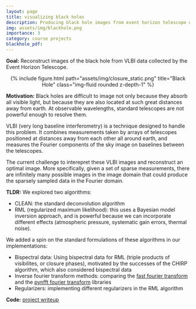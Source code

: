 ```yaml
---
layout: page
title: visualizing black holes
description: Producing black hole images from event horizon telescope data (APMTH216 final project)
img: assets/img/blackhole.png
importance: 3
category: course projects
blackhole_pdf: 
---
```


**Goal:** Reconstruct images of the black hole from VLBI data collected by the Event Horizon Telescope.

<div class="row">
    <div class="col-sm mt-3 mt-md-0">
    <center>
        {% include figure.html path="assets/img/closure_static.png" title="Black Hole" class="img-fluid rounded z-depth-1" %}
    </center>
    </div>
</div>
<!-- <div class="caption">
    one of our black hole visualizations
</div> -->

**Motivation:** Black holes are difficult to image not only because they absorb all visible light, but because they are also located at such great distances away from earth. At observable wavelengths, standard telescopes are not powerful enough to resolve them.

VLBI (very long baseline interferometry) is a technique designed to handle this problem. It combines measurements taken by arrays of telescopes positioned at distances away from each other all around earth, and measures the Fourier components of the sky image on baselines between the telescopes.

The current challenge to interepret these VLBI images and reconstruct an optimal image. More specifically, given a set of sparse measurements, there are infinitely many possible images in the image domain that could produce the sparsely sampled data in the Fourier domain. 

**TLDR:** We explored two algorithms:
- CLEAN: the standard deconvolution algorithm 
- RML (regularized maximum likelihood): this uses a Bayesian model inversion approach, and is powerful because we can incorporate different effects (atmospheric pressure, systematic gain errors, thermal noise).

We added a spin on the standard formulations of these algorithms in our implementations:
- Bispectral data: Using bispectral data for RML (triple products of visibilites, or closure phases), motivated by the successes of the CHIRP algorithm, which also considered bispectral data
- Inverse fourier transform methods: comparing the <a href="https://docs.scipy.org/doc/scipy/tutorial/fft.html">fast fourier transform</a>  and the <a href="https://pythonhosted.org/pyNFFT/tutorial.html"> pynfft fourier transform</a> libraries
- Regularizers: implementing different regularizers in the RML algorithm

**Code:** <a href="https://drive.google.com/file/d/1d-CVcmU2d-tRviDdxkarW_0FlF4vn-ES/view?usp=sharing"> project writeup</a>
